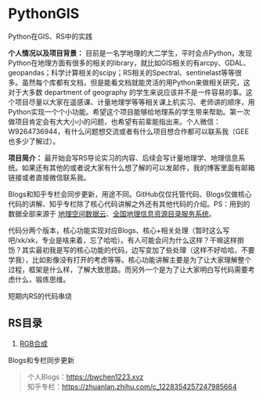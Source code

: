# PythonGIS

Python在GIS、RS中的实践

**个人情况以及项目背景：**
目前是一名学地理的大二学生，平时会点Python，发现Python在地理方面有很多的相关的library，就比如GIS相关的有arcpy、GDAL、geopandas；科学计算相关的scipy；RS相关的Spectral、sentinelast等等很多。虽然每个库都有文档，但是能看文档就能灵活的用Python来做相关研究，这对于大多数 department of geography 的学生来说应该并不是一件容易的事。这个项目尽量以大家在遥感课、计量地理学等等相关课上机实习、老师讲的顺序，用Python实现一个个小功能。希望这个项目能够给地理系的学生带来帮助。第一次做项目肯定会有大大小小的问题，也希望有前辈能指出来。个人微信：W9264736944，有什么问题想交流或者有什么项目想合作都可以联系我（GEE也多少了解过）。

**项目简介：**
最开始会写RS导论实习的内容、后续会写计量地理学、地理信息系统。如果还有其他的或者说大家有什么想了解的可以发邮件，我的博客里面有邮箱链接或者直接微信联系我。

Blogs和知乎专栏会同步更新，用途不同。GitHub仅仅托管代码、Blogs仅做核心代码的讲解、知乎专栏除了核心代码讲解之外还有其他代码的介绍。PS：用到的数据全部来源于 [地理空间数据云](http://www.gscloud.cn/)、[全国地理信息资源目录服务系统](http://www.webmap.cn/main.do?method=index)。

代码分两个版本，核心功能实现对应Blogs、核心+相关处理（暂时这么写吧/xk/xk，专业是啥来着，忘了哈哈）。有人可能会问为什么这样？干嘛这样捯饬？其实最初我是写的核心功能的代码，边写变加了些处理（这样不好哈哈，不要学我），比如影像没有打开的考虑等等。核心功能讲解主要是为了让大家理解整个过程，框架是什么样，了解大致思路。而另外一个是为了让大家明白写代码需要考虑什么，锻炼思维。

短期内RS的代码串烧

## RS目录

1. [RGB合成](https://github.com/Rsweater/PythonGIS/tree/master/Python_GDAL/01_RGB%E5%90%88%E6%88%90)

Blogs和专栏同步更新
> 个人Blogs：<https://bwchen1223.xyz>  
> 知乎专栏：<https://zhuanlan.zhihu.com/c_1228354257247985664>
